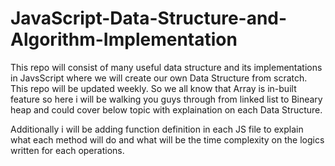 # JavaScript-Data-Structure-and-Algorithm-Implementation

This repo will consist of many useful data structure and its implementations in JavsScript where we will create our own Data Structure from scratch.
This repo will be updated weekly.
So we all know that Array is in-built feature so here i will be walking you guys through from linked list to Bineary heap and could cover below topic with explaination on each Data Structure.

Additionally i will be adding function definition in each JS file to explain what each method will do and what will be the time complexity  on the logics written for each operations.
